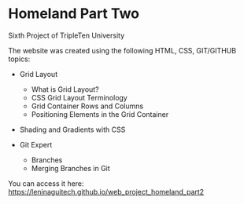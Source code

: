 # Homeland Part Two

Sixth Project of TripleTen University

The website was created using the following HTML, CSS, GIT/GITHUB topics:

- Grid Layout

  - What is Grid Layout?
  - CSS Grid Layout Terminology
  - Grid Container Rows and Columns
  - Positioning Elements in the Grid Container

- Shading and Gradients with CSS

- Git Expert
  - Branches
  - Merging Branches in Git

You can access it here: https://leninaguitech.github.io/web_project_homeland_part2
